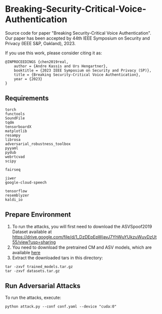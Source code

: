 # Breaking-Security-Critical-Voice-Authentication
Source code for paper "Breaking Security-Critical Voice Authentication".
Our paper has been accepted by 44th IEEE Symposium on Security and Privacy (IEEE S&P, Oakland), 2023.

If you use this work, please consider citing it as:
```
@INPROCEEDINGS {chen2019real,
    author = {Andre Kassis and Urs Hengartner},
    booktitle = {2023 IEEE Symposium on Security and Privacy (SP)},
    title = {Breaking Security-Critical Voice Authentication},
    year = {2023}
}
```

## Requirements
```
torch
functools
SoundFile
tqdm
tensorboardX
matplotlib
resampy
librosa
adversarial_robustness_toolbox
pyyaml
pydub
webrtcvad
scipy

fairseq

jiwer
google-cloud-speech

tensorflow
resemblyzer
kaldi_io
```

## Prepare Environment

 1) To run the attacks, you will first need to download the ASVSpoof2019 Dataset available at https://drive.google.com/file/d/1_DzDEpEpWjavJ7YhWuYUkzuWuvDzUt55/view?usp=sharing 
 2) You need to download the pretrained CM and ASV models, which are available [here](https://drive.google.com/file/d/1qK1FLPokwwBKHyTMDYoStUxRenev3yn5/view?usp=sharing)
 3) Extract the downloaded tars in this directory: 
  ```
  tar -zxvf trained_models.tar.gz
  tar -zxvf datasets.tar.gz
  ```

## Run Adversarial Attacks
To run the attacks, execute: 
```
python attack.py --conf conf.yaml --device "cuda:0"
```
